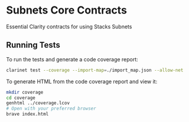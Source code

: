 # Subnets Core Contracts

Essential Clarity contracts for using Stacks Subnets

## Running Tests

To run the tests and generate a code coverage report:

```sh
clarinet test --coverage --import-map=./import_map.json --allow-net
```

To generate HTML from the code coverage report and view it:

```sh
mkdir coverage
cd coverage
genhtml ../coverage.lcov
# Open with your preferred browser
brave index.html
```
